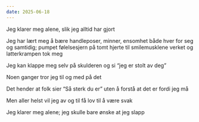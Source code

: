 ```yaml
---
date: 2025-06-18
---
```

Jeg klarer meg alene,
slik jeg alltid har gjort 

Jeg har lært meg å bære
handleposer, minner, ensomhet 
både hver for seg og samtidig;
pumpet følelsesjern på tomt hjerte
til smilemusklene verket
og latterkrampen tok meg

Jeg kan klappe meg selv på skulderen 
og si “jeg er stolt av deg”

Noen ganger tror jeg til og med på det

Det hender at folk sier
“Så sterk du er”
uten å forstå
at det er fordi jeg må

Men aller helst vil jeg
av og til
få lov til å være
svak

Jeg klarer meg alene;
jeg skulle bare ønske at jeg slapp
